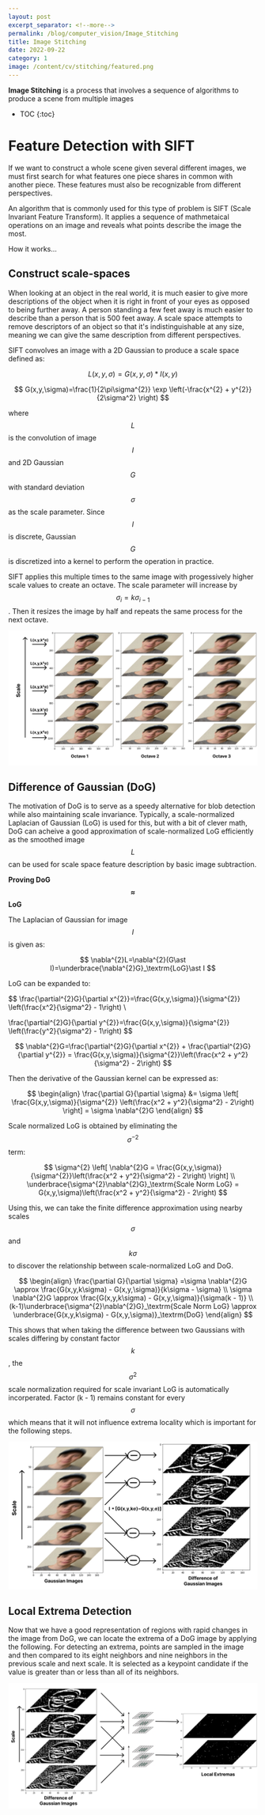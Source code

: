 ```yaml
---
layout: post
excerpt_separator: <!--more-->
permalink: /blog/computer_vision/Image_Stitching
title: Image Stitching
date: 2022-09-22
category: 1
image: /content/cv/stitching/featured.png
---
```


**Image Stitching** is a process that involves a sequence of algorithms to produce a scene from multiple images<!--more-->

* TOC
{:toc}

# **Feature Detection with SIFT**
If we want to construct a whole scene given several different images, we must first search for what features one piece shares in common with another piece. These features must also be recognizable from different perspectives. 

An algorithm that is commonly used for this type of problem is SIFT (Scale Invariant Feature Transform). It applies a sequence of mathmetaical operations on an image and reveals what points describe the image the most.

How it works...

## **Construct scale-spaces**

When looking at an object in the real world, it is much easier to give more descriptions of the object when it is right in front of your eyes as opposed to being further away. A person standing a few feet away is much easier to describe than a person that is 500 feet away. A scale space attempts to remove descriptors of an object so that it's indistinguishable at any size, meaning we can give the same description from different perspectives.

SIFT convolves an image with a 2D Gaussian to produce a scale space defined as: 

$$
L(x,y,\sigma)=G(x,y,\sigma)\ast I(x,y)
$$

$$
G(x,y,\sigma)=\frac{1}{2\pi\sigma^{2}} \exp \left(-\frac{x^{2} + y^{2}}{2\sigma^2} \right)
$$

where $$L$$ is the convolution of image $$I$$ and 2D Gaussian $$G$$ with standard deviation $$\sigma$$ as the scale parameter. Since $$I$$ is discrete, Gaussian $$G$$ is discretized into a kernel to perform the operation in practice.

SIFT applies this multiple times to the same image with progessively higher scale values to create an octave. The scale parameter will increase by $$\sigma_{i}=k\sigma_{i-1}$$. Then it resizes the image by half and repeats the same process for the next octave.  


![octaves.png](/content/cv/stitching/octaves.png)

## **Difference of Gaussian (DoG)**

The motivation of DoG is to serve as a speedy alternative for blob detection while also maintaining scale invariance. Typically, a scale-normalized Laplacian of Gaussian (LoG) is used for this, but with a bit of clever math, DoG can acheive a good approximation of scale-normalized LoG efficiently as the smoothed image $$L$$ can be used for scale space feature description by basic image subtraction.

**Proving DoG $$\approx$$ LoG**

The Laplacian of Gaussian for image $$ I $$ is given as:

$$
\nabla^{2}L=\nabla^{2}(G\ast I)=\underbrace{\nabla^{2}G}_\textrm{LoG}\ast I
$$

LoG can be expanded to:

$$
\frac{\partial^{2}G}{\partial x^{2}}=\frac{G(x,y,\sigma)}{\sigma^{2}} \left(\frac{x^2}{\sigma^2} - 1\right) \\

\frac{\partial^{2}G}{\partial y^{2}}=\frac{G(x,y,\sigma)}{\sigma^{2}} \left(\frac{y^2}{\sigma^2} - 1\right)
$$

$$
\nabla^{2}G=\frac{\partial^{2}G}{\partial x^{2}} + \frac{\partial^{2}G}{\partial y^{2}} =
\frac{G(x,y,\sigma)}{\sigma^{2}}\left(\frac{x^2 + y^2}{\sigma^2} - 2\right)
$$

Then the derivative of the Gaussian kernel can be expressed as:

$$
\begin{align}
\frac{\partial G}{\partial \sigma} &= \sigma \left[ \frac{G(x,y,\sigma)}{\sigma^{2}} \left(\frac{x^2 + y^2}{\sigma^2} - 2\right) \right] = \sigma \nabla^{2}G 
\end{align}
$$

Scale normalized LoG is obtained by eliminating the $$\sigma^{-2}$$ term:

$$
\sigma^{2} \left[ \nabla^{2}G = \frac{G(x,y,\sigma)}{\sigma^{2}}\left(\frac{x^2 + y^2}{\sigma^2} - 2\right) \right] \\
\underbrace{\sigma^{2}\nabla^{2}G}_\textrm{Scale Norm LoG} = G(x,y,\sigma)\left(\frac{x^2 + y^2}{\sigma^2} - 2\right)
$$

Using this, we can take the finite difference approximation using nearby scales $$\sigma$$ and $$k\sigma$$ to discover the relationship between scale-normalized LoG and DoG. 

$$
\begin{align}
\frac{\partial G}{\partial \sigma} =\sigma \nabla^{2}G \approx \frac{G(x,y,k\sigma) - G(x,y,\sigma)}{k\sigma - \sigma} \\
\sigma \nabla^{2}G \approx \frac{G(x,y,k\sigma) - G(x,y,\sigma)}{\sigma(k - 1)} \\
(k-1)\underbrace{\sigma^{2}\nabla^{2}G}_\textrm{Scale Norm LoG} \approx \underbrace{G(x,y,k\sigma) - G(x,y,\sigma)}_\textrm{DoG}
\end{align}
$$

This shows that when taking the difference between two Gaussians with scales differing by constant factor $$k$$, the $$\sigma^{2}$$ scale normalization required for scale invariant LoG is automatically incorperated. Factor (k - 1) remains constant for every $$\sigma$$ which means that it will not influence extrema locality which is important for the following steps.

![DoG.png](/content/cv/stitching/DoG.png)

## **Local Extrema Detection**

Now that we have a good representation of regions with rapid changes in the image from DoG, we can locate the extrema of a DoG image by applying the following. For detecting an extrema, points are sampled in the image and then compared to its eight neighbors and nine neighbors in the previous scale and next scale. It is selected as a keypoint candidate if the value is greater than or less than all of its neighbors.


![extremas.png](/content/cv/stitching/extremas.png)